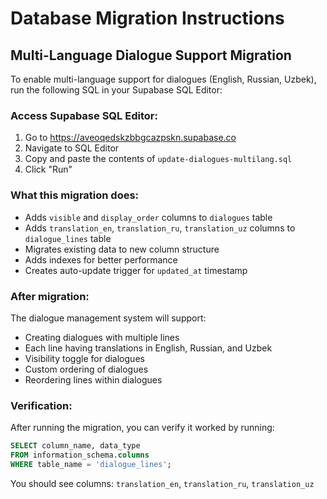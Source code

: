 # Database Migration Instructions

## Multi-Language Dialogue Support Migration

To enable multi-language support for dialogues (English, Russian, Uzbek), run the following SQL in your Supabase SQL Editor:

### Access Supabase SQL Editor:
1. Go to https://aveoqedskzbbgcazpskn.supabase.co
2. Navigate to SQL Editor
3. Copy and paste the contents of `update-dialogues-multilang.sql`
4. Click "Run"

### What this migration does:
- Adds `visible` and `display_order` columns to `dialogues` table
- Adds `translation_en`, `translation_ru`, `translation_uz` columns to `dialogue_lines` table
- Migrates existing data to new column structure
- Adds indexes for better performance
- Creates auto-update trigger for `updated_at` timestamp

### After migration:
The dialogue management system will support:
- Creating dialogues with multiple lines
- Each line having translations in English, Russian, and Uzbek
- Visibility toggle for dialogues
- Custom ordering of dialogues
- Reordering lines within dialogues

### Verification:
After running the migration, you can verify it worked by running:

```sql
SELECT column_name, data_type
FROM information_schema.columns
WHERE table_name = 'dialogue_lines';
```

You should see columns: `translation_en`, `translation_ru`, `translation_uz`
